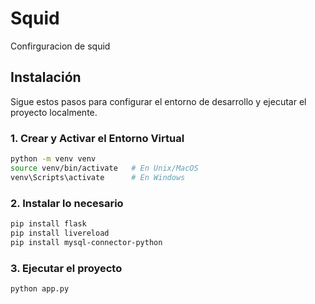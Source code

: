 # Squid

Confirguracion de squid

## Instalación

Sigue estos pasos para configurar el entorno de desarrollo y ejecutar el proyecto localmente.

### 1. Crear y Activar el Entorno Virtual

```bash
python -m venv venv
source venv/bin/activate   # En Unix/MacOS
venv\Scripts\activate      # En Windows
```

### 2. Instalar lo necesario

```bash
pip install flask
pip install livereload
pip install mysql-connector-python
```
### 3. Ejecutar el proyecto 

```bash
python app.py
```